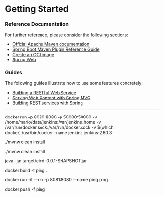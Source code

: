 # Getting Started   

### Reference Documentation
For further reference, please consider the following sections:

* [Official Apache Maven documentation](https://maven.apache.org/guides/index.html)
* [Spring Boot Maven Plugin Reference Guide](https://docs.spring.io/spring-boot/docs/2.4.3/maven-plugin/reference/html/)
* [Create an OCI image](https://docs.spring.io/spring-boot/docs/2.4.3/maven-plugin/reference/html/#build-image)
* [Spring Web](https://docs.spring.io/spring-boot/docs/2.4.3/reference/htmlsingle/#boot-features-developing-web-applications)

### Guides
The following guides illustrate how to use some features concretely:

* [Building a RESTful Web Service](https://spring.io/guides/gs/rest-service/)
* [Serving Web Content with Spring MVC](https://spring.io/guides/gs/serving-web-content/)
* [Building REST services with Spring](https://spring.io/guides/tutorials/bookmarks/)


----

docker run -p 8080:8080 -p 50000:50000 -v /home/mario/data/jenkins:/var/jenkins_home -v /var/run/docker.sock:/var/run/docker.sock -v $(which docker):/usr/bin/docker -name jenkins jenkins:2.60.3

./mvnw clean install

./mvnw clean install

java -jar target/cicd-0.0.1-SNAPSHOT.jar

docker build -t ping .

docker run -it --rm -p 8081:8080 --name ping ping

docker push -f ping
